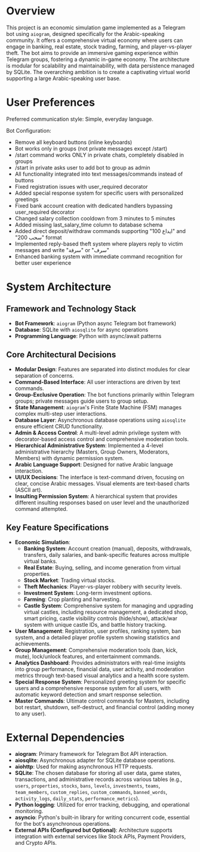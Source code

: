 # Overview

This project is an economic simulation game implemented as a Telegram bot using `aiogram`, designed specifically for the Arabic-speaking community. It offers a comprehensive virtual economy where users can engage in banking, real estate, stock trading, farming, and player-vs-player theft. The bot aims to provide an immersive gaming experience within Telegram groups, fostering a dynamic in-game economy. The architecture is modular for scalability and maintainability, with data persistence managed by SQLite. The overarching ambition is to create a captivating virtual world supporting a large Arabic-speaking user base.

# User Preferences

Preferred communication style: Simple, everyday language.

Bot Configuration:
- Remove all keyboard buttons (inline keyboards)
- Bot works only in groups (not private messages except /start)
- /start command works ONLY in private chats, completely disabled in groups
- /start in private asks user to add bot to group as admin
- All functionality integrated into text messages/commands instead of buttons
- Fixed registration issues with user_required decorator
- Added special response system for specific users with personalized greetings
- Fixed bank account creation with dedicated handlers bypassing user_required decorator
- Changed salary collection cooldown from 3 minutes to 5 minutes
- Added missing last_salary_time column to database schema
- Added direct deposit/withdraw commands supporting "ايداع 100" and "سحب 200" format
- Implemented reply-based theft system where players reply to victim messages and write "سرقة" or "سرف"
- Enhanced banking system with immediate command recognition for better user experience

# System Architecture

## Framework and Technology Stack
- **Bot Framework**: `aiogram` (Python async Telegram bot framework)
- **Database**: SQLite with `aiosqlite` for async operations
- **Programming Language**: Python with async/await patterns

## Core Architectural Decisions
- **Modular Design**: Features are separated into distinct modules for clear separation of concerns.
- **Command-Based Interface**: All user interactions are driven by text commands.
- **Group-Exclusive Operation**: The bot functions primarily within Telegram groups; private messages guide users to group setup.
- **State Management**: `aiogram`'s Finite State Machine (FSM) manages complex multi-step user interactions.
- **Database Layer**: Asynchronous database operations using `aiosqlite` ensure efficient CRUD functionality.
- **Admin & Access Control**: A multi-level admin privilege system with decorator-based access control and comprehensive moderation tools.
- **Hierarchical Administrative System**: Implemented a 4-level administrative hierarchy (Masters, Group Owners, Moderators, Members) with dynamic permission system.
- **Arabic Language Support**: Designed for native Arabic language interaction.
- **UI/UX Decisions**: The interface is text-command driven, focusing on clear, concise Arabic messages. Visual elements are text-based charts (ASCII art).
- **Insulting Permission System**: A hierarchical system that provides different insulting responses based on user level and the unauthorized command attempted.

## Key Feature Specifications
- **Economic Simulation**:
    - **Banking System**: Account creation (manual), deposits, withdrawals, transfers, daily salaries, and bank-specific features across multiple virtual banks.
    - **Real Estate**: Buying, selling, and income generation from virtual properties.
    - **Stock Market**: Trading virtual stocks.
    - **Theft Mechanics**: Player-vs-player robbery with security levels.
    - **Investment System**: Long-term investment options.
    - **Farming**: Crop planting and harvesting.
    - **Castle System**: Comprehensive system for managing and upgrading virtual castles, including resource management, a dedicated shop, smart pricing, castle visibility controls (hide/show), attack/war system with unique castle IDs, and battle history tracking.
- **User Management**: Registration, user profiles, ranking system, ban system, and a detailed player profile system showing statistics and achievements.
- **Group Management**: Comprehensive moderation tools (ban, kick, mute), lock/unlock features, and entertainment commands.
- **Analytics Dashboard**: Provides administrators with real-time insights into group performance, financial data, user activity, and moderation metrics through text-based visual analytics and a health score system.
- **Special Response System**: Personalized greeting system for specific users and a comprehensive response system for all users, with automatic keyword detection and smart response selection.
- **Master Commands**: Ultimate control commands for Masters, including bot restart, shutdown, self-destruct, and financial control (adding money to any user).

# External Dependencies

- **aiogram**: Primary framework for Telegram Bot API interaction.
- **aiosqlite**: Asynchronous adapter for SQLite database operations.
- **aiohttp**: Used for making asynchronous HTTP requests.
- **SQLite**: The chosen database for storing all user data, game states, transactions, and administrative records across various tables (e.g., `users`, `properties`, `stocks`, `bans`, `levels`, `investments`, `teams`, `team_members`, `custom_replies`, `custom_commands`, `banned_words`, `activity_logs`, `daily_stats`, `performance_metrics`).
- **Python logging**: Utilized for error tracking, debugging, and operational monitoring.
- **asyncio**: Python's built-in library for writing concurrent code, essential for the bot's asynchronous operations.
- **External APIs (Configured but Optional)**: Architecture supports integration with external services like Stock APIs, Payment Providers, and Crypto APIs.